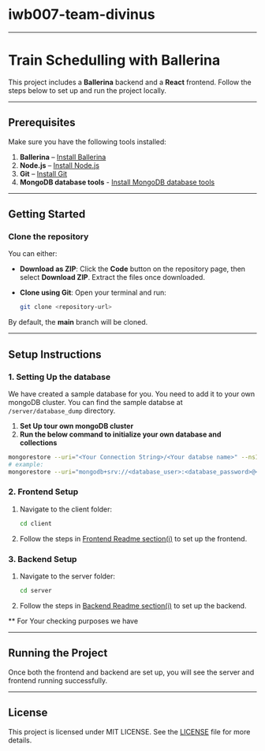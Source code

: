# iwb007-team-divinus
---

# Train Schedulling with Ballerina

This project includes a **Ballerina** backend and a **React** frontend. Follow the steps below to set up and run the project locally.

---

## Prerequisites

Make sure you have the following tools installed:

1. **Ballerina** – [Install Ballerina](https://ballerina.io/downloads/)  
2. **Node.js** – [Install Node.js](https://nodejs.org/)  
3. **Git** – [Install Git](https://git-scm.com/downloads)  
4. **MongoDB database tools** - [Install MongoDB database tools](https://www.mongodb.com/try/download/database-tools)

---

## Getting Started

### Clone the repository

You can either:

- **Download as ZIP**: Click the **Code** button on the repository page, then select **Download ZIP**. Extract the files once downloaded.

- **Clone using Git**: Open your terminal and run:

   ```bash
   git clone <repository-url>
   ```

By default, the **main** branch will be cloned.

---

## Setup Instructions

### 1. Setting Up the database

We have created a sample database for you. You need to add it to your own mongoDB cluster. You can find the sample databse at `/server/database_dump` directory.

1. **Set Up tour own mongoDB cluster**
2. **Run the below command to initialize your own database and collections**

```bash
mongorestore --uri="<Your Connection String>/<Your databse name>" --nsInclude="<Your database name>.*" "databse dump location"
# example: 
mongorestore --uri="mongodb+srv://<database_user>:<database_password>@<cluster name>.t24qq.mongodb.net/<database name>" --nsInclude="new_db.*" "/server/database_dump"
```

### 2. Frontend Setup

1. Navigate to the client folder:
   ```bash
   cd client
   ```
2. Follow the steps in [Frontend Readme section(i)](/client/README.md) to set up the frontend.

### 3. Backend Setup

1. Navigate to the server folder:
   ```bash
   cd server
   ```
2. Follow the steps in [Backend Readme section(i)](/server/README.md) to set up the backend.

** For Your checking purposes we have 

---

## Running the Project

Once both the frontend and backend are set up, you will see the server and frontend running successfully.

---

## License

This project is licensed under MIT LICENSE. See the [LICENSE](/LICENSE) file for more details.
